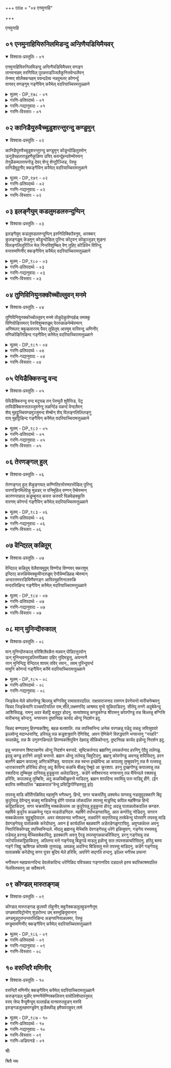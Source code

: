 +++
title = "०४ एनमुनाहि"

+++

एनमुनाहि

## ०१ एनमुनाहियिरुनिलमिडन्दु अन्ऱिणैयडियिमैयवर्

<details open><summary>विश्वास-प्रस्तुतिः - ०१</summary>

एनमुनाहियिरुनिलमिडन्दु अन्ऱिणैयडियिमैयवर् वणङ्ग  
तानवनाहम् तरणियिल् पुरळत्तडञ्जिलैकुनित्तवॆन्दलैवन्  
तेनमर् शोलैक्कऱ्पहम् पयन्ददॆय्व नन्नऱुमलर् कॊणर्न्दु  
वानवर् वणङ्गुम् गङ्गैयिन् करैमेल् वदरियाच्चिरमत्तुळ्ळाने
</details>

<details><summary>मूलम् - DP_९७८ - ०१</summary>

एनमुनाहियिरुनिलमिडन्दु अन्ऱिणैयडियिमैयवर् वणङ्ग  
तानवनाहम् तरणियिल् पुरळत्तडञ्जिलैकुनित्तवॆन्दलैवन्  
तेनमर् शोलैक्कऱ्पहम् पयन्ददॆय्व नन्नऱुमलर् कॊणर्न्दु  
वानवर् वणङ्गुम् गङ्गैयिन् करैमेल् वदरियाच्चिरमत्तुळ्ळाने
</details>

<details><summary>गरणि-प्रतिपदार्थः - ०१</summary>

मुन्=बहळ हिन्दिन कालदल्लि, इणै अडि=\(स्वामिय\)ऎरडु पादगळन्नू, इमैयवर्=देवतॆगळु, वणङ्ग=नमस्करिसलु, एनम् आहि=वराहनागि, इरु=विशालवाद, निलम् =भूमण्डलवन्नु, इडन्दु=कोरॆहल्लुगळिन्द गिडिदु ऎत्ति, अन्ऱु=इन्नॊन्दु सल, तानवन्=राक्षसन, आहम्=देहवु, दरणियिल्=भूमियल्लि, पुरळ=हॊरळाडुवन्तॆ, तड=दॊड्डदाद, शिलै=बिल्लन्नु, कुनित्त=बग्गिसिद, ऎन्=नन्न, तलैवन्=ऒडॆयनु, तेन् अमर्-जेनु तुम्बिद, शोलै=तोपुगळल्लि, कऱ्पहम्=कल्पवृक्षवु, पयन्द=फलिसिद, दॆय्व=दिव्यवाद, नल् नऱु मलर्=उत्तमवाद परिमळवन्नु बीरुव पुष्पगळन्नु,, कॊणर्न्दु=तन्दु, वानवर्=देवतॆगळु, वणङ्गुम्=नमस्करिसुव, गङ्गैयिन्=गङ्गानदिय, करैमेल्=दडद मेलॆ इरुव, वदरियाच्चिरमत्तु=वदरिकाश्रमदल्लि, उळाने=इरुव स्वामिये.
</details>

<details><summary>गरणि-गद्यानुवादः - ०१</summary>

बहळ हिन्दिन कालदल्लि \(यार\)ऎरडु पादगळन्नू देवतॆगळु नमस्करिसलु, महावराहनागि विशालवाद भूमण्डलवन्नु कोरॆहल्लुगळिन्द गिडिदु ऎत्ति, हिन्दॆ इन्नॊन्दु सल राक्षसन देहवु नॆलद मेलॆ बिद्दु हॊरळुवन्तॆ दॊड्डबिल्लन्नु बग्गिसिदनो आ नन्न ऒडॆयनु जेनुतुम्बिद तोपुगळल्लि कल्पवृक्षगळल्लि अरळिद उत्तमवाद परिमळवन्नु बीरुव हूगळन्नु तन्दु देवतॆगळु पूजिसुव गङ्गानदियदडद मेलॆ इरुव बदरिकाश्रमदल्लि इरुव स्वामिये\! \(१\)
</details>

<details><summary>गरणि-विस्तारः - ०१</summary>

बदरिकाश्रमदल्लि नॆलसिरुव स्वामि यारु? आ स्वामिय हिरिमॆयेनु? ई

विषयवन्नु आऴ्वाररु ई पाशुरदल्लि ऎरडु निदर्शनगळॊडनॆ विवरिसिद्दारॆ.

बहळ हिन्दॆ, हिरण्याक्षनॆम्ब दुष्टराक्षसनु भूदेवियन्नु कद्दु, नीरिनल्लि अडगिकॊण्डाग भूदेविय सङ्कटवन्नु नीगिसुवुदक्कागियू दुष्टराक्षसनन्नु निग्रहिसुवुदक्कागियू महावराहनागि अवतरिसि, नीरिनल्लि हॊक्कु तन्न बलवाद कोरॆहल्लुगळिन्द विशालवाद भूमण्डलवन्नु गिडिदु मेलक्कॆत्ति उद्धरिसिदनल्लवे?

अनन्तर, लोककण्टकनाद रावणन कडुकोटलॆयन्नु तप्पिसुवुदक्कागि श्रीरामनागि अवतरिसि तन्न दॊड्ड दिव्यकोदण्डदिन्द अवन तलॆगळन्नु तुण्डरिसि, अवन देह नॆलदल्लि हॊरळाडुवन्तॆ माडिदनल्लवे?

अदे स्वामिये, ईग गङ्गानदिय दडदल्लिरुव बदरिकाश्रमदल्लि भक्तरिगॆ अनुग्रहिसुवुदक्कागिये शाश्वतवागि नॆलसिद्दानॆ. देवतॆगळू सह देवलोकदल्लि जेनुतुम्बिद तोपुगळल्लि बॆळॆयुव कल्पवृक्षगळल्लि अरळिरुव दिव्यवाद, परिमळभरितवाद हूगळन्नु तन्दु, अल्लि पूजिसुवन्थ श्रीमन्नारायणने अवनु\!
</details>

## ०२ कानिडैयुरुवैच्चुडुशरन्तुरन्दु कण्डुमुन्

<details open><summary>विश्वास-प्रस्तुतिः - ०२</summary>

कानिडैयुरुवैच्चुडुशरन्तुरन्दु कण्डुमुन् कॊडुन्दॊऴिलुरमोन्  
ऊनुडैयहलत्तडुहणैकुळिप्प उयिर् कवर्न्दुहन्दवॆम्मॊरुवन्  
तेनुडैकमलत्तयनॊडु देवर् शॆन्ऱु शॆन्ऱुऱैञ्जिड, पॆरुहु  
वानिडैमुदुनीर् क्कङ्गैयिन् करैमेल् वदरियाच्चिरामत्तुळाने
</details>

<details><summary>मूलम् - DP_९७९ - ०२</summary>

कानिडैयुरुवैच्चुडुशरन्तुरन्दु कण्डुमुन् कॊडुन्दॊऴिलुरमोन्  
ऊनुडैयहलत्तडुहणैकुळिप्प उयिर् कवर्न्दुहन्दवॆम्मॊरुवन्  
तेनुडैकमलत्तयनॊडु देवर् शॆन्ऱु शॆन्ऱुऱैञ्जिड, पॆरुहु  
वानिडैमुदुनीर् क्कङ्गैयिन् करैमेल् वदरियाच्चिरामत्तुळाने
</details>

<details><summary>गरणि-प्रतिपदार्थः - ०२</summary>

कानिडै=काडिनल्लि, उरुवै=माया रूपवन्नु, मुन् कण्डु=ऎदुरल्लि कण्डु, शुडु=तीक्ष्णवाद, शरम्=बाणवन्नु, तुरन्दु=बिट्टु, कॊडुतॊऴिल्=कॆट्ट कॆलसदवनाद, उरवोन्=महापराक्रमिय, ऊन् उडै अहलत्तु=मांसदिन्द कूडिरुव ऎदॆयल्लि, अडुकणै=बहळ हरितवद बाणवन्नु, कुळिप्प=स्नान माडिसुव, उयिर्=प्राणवन्नु, कवर्न्दु=हरण माडि, उहन्द=सन्तोषिसिद हर्षगॊण्ड, ऎम् ऒरुवन्=नम्म ऒब्बने आदवनु \(भगवन्तनु\), तेन् उडै कमलत्तु=जेनु कूडिरुव कमलदल्लिरुव, अयनॊडु=चतुर्मुखनॊडनॆ, देवर्=देवतॆगळु, शॆन्ऱु शॆन्ऱु=मेलिन्द मेलॆ होगि, इऱैञ्जिड=स्तुतिसलु, पॆरुहु=हरियुव, वानिडै=आकाशदल्लि, मुदुनीर्=पुरातन तीर्थवद, गङ्गैयिन्=गङ्गॆय, करैमेल्=दडदल्लि, वदरि आच्चिरामत्तु=बदरिकाश्रमदल्लि, उळाने=इरुववने.
</details>

<details><summary>गरणि-गद्यानुवादः - ०२</summary>

काडिनल्लि मायारूपवन्नु कण्णॆदुरिगॆ कण्डु, तीक्ष्णवाद बाणवन्नु बिट्टु, कॆट्ट कॆलसदवनाद महापराक्रमिय मांसदिन्द कूडिरुव ऎदॆयल्लि बहळ हरितवाद बाणवन्नु हॊगिसि\(स्नान माडि\) अवन प्राणवन्नु हरण माडि हरण माडि हर्षगॊण्ड नम्म ऒब्बने आद भगवन्तनु जेनुकूडिरुव कमलदल्लिरुव चतुर्मुखनॊडनॆ देवतॆगळु मेलिन्दमेलॆ होगि स्तुतिसलु, हरियुव पुरातन तीर्थवाद आकाशगङ्गॆय दडदल्लि बदरिकाश्रमदल्लि इरुववने.\(२\)
</details>

<details><summary>गरणि-विस्तारः - ०२</summary>

सर्वेश्वरनाद भगवन्तनु ऒब्बने. अवनु पवित्रवाद देवगङ्गॆय दडदल्लिरुव बदरिकाश्रमदल्लि नॆलसिद्दानॆ. आ स्वामिये हिन्दॆ श्रीरामनागि अवतरिसि विशिष्टवाद कार्यगळन्नु माडिद्दु ऎम्बुदन्नु आऴ्वाररु इल्लि नॆनॆपिगॆ तरुत्तिद्दारॆ.

श्रीरामनु सीतॆ मत्तु लक्ष्मणरॊडनॆ पञ्चवटियल्लि वनवास नडसुत्तिद्दाग, मारीचनॆम्ब राक्षसनु चिन्नद जिन्तॆय रूपदल्लि अवर पर्णकुटिय मुन्दॆ सुळिदाडिदनु. मायारूपक्कॆ सीतॆ मरुळादळु. तनगॆ अदन्नु तन्दुकॊडबेकॆन्दु रामनन्नु केळिकॊण्डळु. रामनु अदन्नु हिम्बालिसिदनु. अदु रामनन्नु वञ्चिसि अवनन्नु बलुदूरक्कॆ ऎळॆदुकॊण्डु होयितु. सत्यांशवु स्पष्टवादाग रामनु तन्न तीक्ष्णवाद बाणवन्नु बिट्टु आ माया मृगवन्नु कॊन्दनु.

श्रीरामनु सीतॆयन्नु कळॆदुकॊण्डु, अवळन्नु हुडुकुत्ता किष्किन्धॆगॆ होगि अल्लि सुग्रीवन सख्यवन्नु माडिकॊण्डनु. अवन अण्णने आद वालियु अवनिगॆ माडिद द्रोहद अरिवायितु. वालि अमित पराक्रमि. अन्थवन्नु रामनु तन्न ऒन्दु बाणदिन्दले कॊन्दनु.

सर्वेश्वरनाद आ स्वामियन्नु चतुर्मुख ब्रह्मनू, इन्द्रादिदेवतॆगळू बदरियल्लि सन्दर्शिसि, अवन पादगळिगॆ ऎरगि पूजिसुत्तारॆ.
</details>

## ०३ इलङ्गैयुम् कडलुमडलरुन्दुप्पिन्

<details open><summary>विश्वास-प्रस्तुतिः - ०३</summary>

इलङ्गैयुम् कडलुमडलरुन्दुप्पिन् इरुनिदिक्किऱैवनुम्, अरक्कर्  
कुलङ्गळुम् कॆडमुन् कॊडुन्दॊऴिल् पुरिन्द कॊट्रवन् कॊऴुञ्जुडर् शुऴन्ऱ  
विलङ्गलिलुरिञ्जि मेल् निन्ऱविशुम्बिल् वॆण् तुहिऱ् कॊडियॆन विरिन्दु  
वन्तरुमणिनीर् क्कङ्गैयिन् करैमेल् वदरियाच्चिरामत्तुळ्ळाने
</details>

<details><summary>मूलम् - DP_९८० - ०३</summary>

इलङ्गैयुम् कडलुमडलरुन्दुप्पिन् इरुनिदिक्किऱैवनुम्, अरक्कर्  
कुलङ्गळुम् कॆडमुन् कॊडुन्दॊऴिल् पुरिन्द कॊट्रवन् कॊऴुञ्जुडर् शुऴन्ऱ  
विलङ्गलिलुरिञ्जि मेल् निन्ऱविशुम्बिल् वॆण् तुहिऱ् कॊडियॆन विरिन्दु  
वन्तरुमणिनीर् क्कङ्गैयिन् करैमेल् वदरियाच्चिरामत्तुळ्ळाने
</details>

<details><summary>गरणि-प्रतिपदार्थः - ०३</summary>

मुन्=हिन्दॆ, इलङ्गैयुम्=लङ्कापुरिय न्नू, कडलुम्=दक्षिणसमुद्रवन्नू, अडल् अरु=अडगिसलु असाध्यवाद, गॆल्ललारद, तुप्पिन्=पराक्रमदिन्द, इरु निदिक्कू=अपारवाद निधिगळिगॆ, इऱैवनुम्=ऒडॆयनन्नू, अरक्कर् कुलङ्गळुम्=राक्षसर कुलगळू, कॆड=नाशवागुवन्तॆ, कॊडु=कठिणवाद, तॊऴिल्=कार्यगळन्नु, पुरिन्द=माडिद, कॊट्रवन्=महाप्रभुवु

कॊऴु शुडर्=सूर्यनु, शुऴन्ऱ-सुत्तुव, विलङ्गलिल्=मेरु पर्वतदल्लि, उरिञ्जि=सवरुत्ता, मेल् निन्ऱु=अदर मेलिरुव, विशुम्बिल्=आकाशदल्लि, वॆण् कॊडि=बिळिय बावुटद, तुहिल् ऎन=बट्टॆ\(पट\)ऎम्बन्तॆ, विरिन्दु=हरडि, वलन्तरुम्=सुत्तुवरिदु हरियुव, मणिनीर्=श्रेष्ठवाद तीर्थवुळ्ळ, गङ्गैयिन्=गङ्गॆय, करैमेल्=दडदल्लि, वदरि आच्चिरामत्तु=बदरिकाश्रमदल्लि, उळाने=इरुववने.
</details>

<details><summary>गरणि-गद्यानुवादः - ०३</summary>

हिन्दॆ, लङ्कापुरियन्नू, दक्षिण समुद्रवन्नू, अडगिसलु असाध्यवाद \(यारू गॆल्ललारद\) पराक्रमदिन्द, अपारवाद निधिगळीगॆ ऒडॆयनादवनन्नू, राक्षसरुगळ कुलगळन्नू नाशवागुवन्तॆ कठिणवाद\(अति क्रूरवाद\) कार्यगळन्नु माडिद महाप्रभुवु सूर्यनु प्रदक्षिणॆ माडुव मेरुपर्वतदल्लि सवरुत्ता अदर मेलिरुव आकाशदल्लि बिळिय बावुटद पटवो ऎम्बन्तॆ प्रदक्षिनॆ माडुत्ता हरियुव श्रेष्ठवाद तीर्थवुळ्ळ गङ्गानदिय दडद मेलिरुव बदरिकाश्रमदल्लि नॆलसिरुववने. \(३\)
</details>

<details><summary>गरणि-विस्तारः - ०३</summary>

ई पाशुरदल्लू आऴ्वाररु रामावतारद हिरिमॆयन्नू गङ्गानदियु हरिदु बरुव सॊबगन्नू हेळुत्तिद्दारॆ.

सूर्यनु मेरुपर्वतवन्नु प्रदक्षिणॆ माडुत्तानॆ. आ मेरुपर्वतद तप्पलिनल्लि अदन्नु प्रदक्षिणॆ माडिकॊण्डु आकाशदल्लि हाराडुत्तिरुव शुद्धबिळिय बावुटदन्तॆ, इळिदुबरुव श्रेष्ठ तीर्थवुळ्ळद्दु गङ्गानदि.

अडगिसलारद दक्षिणसमुद्रवन्नु अडगिसिद्दु, अदक्कॆ अड्डलागि सेतुवॆ कट्टिद्दु, दुर्जयवाद कोटॆगळन्नुळ्ळ लङ्कापुरियन्नू, अदर ऒडॆयनाद अतुळ पराक्रमि ऎनिसिद महदैश्वर्यवन्तनाद रावणासुरनन्नू अवनिगॆ सम्बन्धिसिद राक्षसर कुलगळन्नू निर्नामगॊळिसिद्दु नररूपियाद श्रीरामन अद्भुतसाहसवे\!

आ महाप्रभुवे गङ्गानदिय दडदल्लिरुव बदरिकाश्रमदल्लि नॆलसिरुवुदु.
</details>

## ०४ तुणिविनियुनक्कॊच्चॊल्लुवन् मनमे

<details open><summary>विश्वास-प्रस्तुतिः - ०४</summary>

तुणिविनियुनक्कॊच्चॊल्लुवन् मनमे तॊऴुदॆऴुतॊण्दर्हळ् तमक्कू  
पिणियॊऴित्तमरर् पॆरुविशुम्बरुळुम् पेररुळाळनॆम्बॆरुमान्  
अणिमलर् क्कुऴलाररम् पैयर् तुहिलुम् आरमुम् वारिवन्दु अणिनीर्  
मणिकॊऴित्तिऴिन्द गङ्गैयिन् करैमेल् वदरियाच्चिरामत्तुळ्ळाने
</details>

<details><summary>मूलम् - DP_९८१ - ०४</summary>

तुणिविनियुनक्कॊच्चॊल्लुवन् मनमे तॊऴुदॆऴुतॊण्दर्हळ् तमक्कू  
पिणियॊऴित्तमरर् पॆरुविशुम्बरुळुम् पेररुळाळनॆम्बॆरुमान्  
अणिमलर् क्कुऴलाररम् पैयर् तुहिलुम् आरमुम् वारिवन्दु अणिनीर्  
मणिकॊऴित्तिऴिन्द गङ्गैयिन् करैमेल् वदरियाच्चिरामत्तुळ्ळाने
</details>

<details><summary>गरणि-प्रतिपदार्थः - ०४</summary>

मनमे=मनस्से, इनि=इन्नु, उनक्कु=निनगॆ, तुणिवु=दृढनिश्चयवन्नु, शॊल्लुवन्=हेळुत्तेनॆ, तॊण्डर्हळ् तमक्कू=भक्तरिगॆ, पिणि ऒऴित्तु=रोगादिगळन्नु नाशपडिसि\(होगलाडिसि\)

अमरर्=अमरर\(नित्यसूरिगळ\), पॆरु=पडॆयुव, विशुम्बु=परमपदवन्नु, अरुळुम्=कृपॆमाडुव, पेर् अरुळ् आळन्=परम कृपाळुवाद, ऎम् पॆरुमान्=सर्वेश्वरनन्नु, तॊऴुदु=पूजिसि, ऎऴु=अभ्युदयगॊळ्ळलु, अणिनीर्=पवित्र तीर्थवाद, मलर्=हूगळन्नु, अणि=धरिसिरुव, मुडिदिरुव, कुऴलार्=तलॆगूदलिनवराद, अरम्बैयर्=रम्भॆयर, तुहिलुम्=सीरॆगळन्नू, आरमुम्=हारगळन्नू, वारि=सॆळॆदुकॊण्डु, वन्दु=बन्दु, मणि=रत्नगळन्नु, कॊऴत्तु=तळ्ळिकॊण्डु, इऴन्दु=हरिदुबरुव,गङ्गैयिन्=गङ्गॆय, करैमेल्=दडदल्लि, वदरि आच्चिरामत्तु=बदरिकाश्रमदल्लि, उळाने=इरुववने.
</details>

<details><summary>गरणि-गद्यानुवादः - ०४</summary>

मनस्से, इन्नु निनगॆ दृढनिश्चयवन्नु हेळुत्तेनॆ केळु. भक्तर रोगादिगळन्नु होगलाडिसि, अमररु \(नित्यसूरिगळु\) पडॆयुव परमपदवन्नु अनुग्रहिसुव परमकृपाळुवाद सर्वेश्वरनन्नु पूजिसि अभ्युदयगॊळ्ळलु पवित्रतीर्थवागि हूगळन्नु मुडिदिरुव तलॆगूदलिनवराद रम्भॆयर सीरॆगळन्नू हारगळन्नू सॆळॆदुकॊण्डु बन्दु रत्नगळन्नु तळ्ळिकॊण्डु हरिदुवरुव गङ्गानदिय दडदल्लिरुव बदरिकाश्रमदल्लिरुववने.\(बदरिकाश्रमदल्लिरुववनन्ने पूजिसबेकु. \(४\)
</details>

<details><summary>गरणि-विस्तारः - ०४</summary>

बदरिकाश्रमदल्लि नॆलसिरुववनु सर्वेश्वरनु. अवनु परमकृपाळु. भक्तरन्नु अनुग्रहिसि अवरिगॆ शाश्वतवाद अमरत्ववन्नु दयॆनीडुवनु. अल्लि हरियुव गङ्गानदियू पवित्रतीर्थ. अदरल्लि रम्भॆ मॊदलाद अप्सरॆयरु मीयुवरु. अदु जनर पापगळन्नु रोगगळन्नू तॊळॆदु निवारिसुवुदु. गङ्गानदियल्लि मिन्दु स्वामियन्नु पूजिसि आत्मोद्धार माडिकॊळ्ळबेकु.
</details>

## ०५ पेयिडैक्किरुन्दु वन्द

<details open><summary>विश्वास-प्रस्तुतिः - ०५</summary>

पेयिडैक्किरुन्दु वन्द मट्रवळ् तन् पॆरुमुलै शुवैत्तिड, पॆट्र  
तायिडैक्किरुत्तलञ्जुवनॆन्ऱु तळर्न्दिड वळर्न्द वॆन्दलैवन्  
शेय् मुहट्टुच्चियण्डमुञ्जुमन्द शॆम्बॊन् शॆय् विलङ्गलिलिलङ्गु  
वाय् मुहट्टिऴिन्द गङ्गैयिन् करैमेल् वदरियाच्चिरामत्तुळ्ळाने
</details>

<details><summary>मूलम् - DP_९८२ - ०५</summary>

पेयिडैक्किरुन्दु वन्द मट्रवळ् तन् पॆरुमुलै शुवैत्तिड, पॆट्र  
तायिडैक्किरुत्तलञ्जुवनॆन्ऱु तळर्न्दिड वळर्न्द वॆन्दलैवन्  
शेय् मुहट्टुच्चियण्डमुञ्जुमन्द शॆम्बॊन् शॆय् विलङ्गलिलिलङ्गु  
वाय् मुहट्टिऴिन्द गङ्गैयिन् करैमेल् वदरियाच्चिरामत्तुळ्ळाने
</details>

<details><summary>गरणि-प्रतिपदार्थः - ०५</summary>

वन्द=बन्द, पेय्=राक्षसिय, इडैक्कू=सॊण्टदल्लि, इरुन्दु=इद्दुकॊण्डु, मट्रु=मत्तॆ, अवळ् तन्=अवळ, पॆरुमुलै=दॊड्ड मॊलॆयन्नु, शुवैत्तिड=रुचियन्नु नोडुत्ता उन्दाग, पॆट्रताय्=हॆत्त तायियु

इडैक्कू=सॊण्टदल्लि, इरुत्तल्=ऎत्तिकॊळ्ळुवुदक्कॆ, अञ्जुवन्=अञ्जुवॆनु, ऎन्ऱु=ऎन्दु, तळर्न्दिड=हेळि नडुगुव हागॆ, वळर्न्द=बॆळॆद, ऎन् तलैवन्=नम्म स्वामियु, शेय्=उन्नतवाद, मुहडु=शिखरद, उच्चि=नॆत्तियल्लि, अण्डम्=ब्रह्माण्डवन्नु, शुमन्द=हॊत्तिरुव, शॆम् पॊन्=कॆम्पु \(सॊगसाद\) चिन्नद, शॆय्=हागिरुव, विलङ्गलिल्=पर्वतदल्लि, इलङ्गु=बॆळगुव, वाय्=विशालवाद, मुहडु=शिखरदिन्द, मुन् इऴुन्दु=प्रवहिसि बरुव, गङ्गैयिन्=गङ्गॆय, करैमेल्=दडदल्लि, वदरि आच्चिरामत्तु=बदरिकाश्रमदल्लि, उळाने=इरुववने.
</details>

<details><summary>गरणि-गद्यानुवादः - ०५</summary>

बन्द राक्षसिय सॊण्टदल्लिद्दुकॊण्डु अवळ दॊड्ड\(दप्प\)मॊलॆगळन्नु रुचिनोडुत्ता उण्डद्दन्नु कण्डु हॆत्ततायि अवनन्नु तन्न सॊण्टदल्लि ऎत्तिकॊळ्ळलु अञ्जुवॆनु ऎन्दु हेळि नडुगुव हागॆ बॆळॆद नम्म स्वामियु उन्नतवाद शिखरद नॆत्तियल्लि ब्रह्माण्डवन्नु हॊत्तिरुव सॊगसाद चिन्नद बॆट्टदल्लि बॆळगुव विशालवाद शिखरदिन्द इळिदु प्रवहिसि बरुव गङ्गानदिय दडद मेलॆ बदरिकाश्रमदल्लिरुववने.\(५\)
</details>

<details><summary>गरणि-विस्तारः - ०५</summary>

रामावतारद हिरिमॆयन्नु हॊगळिद आऴ्वाररु ईग कृष्णावतारद वैशिष्ट्यवन्नु हेळुत्तिद्दारॆ. कंसनिन्द प्रेरितळाद राक्षसियाद पूतनियु सुन्दर युवतिय रूपदल्लि बन्दु शिशुवाद कृष्णनन्नु ऎत्तिकॊण्डु तन्न दप्पनाद मॊलॆगळल्लि तुम्बिकॊण्डिद्द विषद हालन्नूडिसिदळु. कृष्णनन्नु कॊल्लबेकॆन्दु अवळु अल्लिगॆ बन्दद्दु. कृष्णनादरो आ हालन्नु रुचिनोडुत्ता कुडिदुबिट्टनु. अवनिगॆ याव अपायवू आगलिल्ल. अदक्कॆ बदलागि अवळे सत्तुहोदळु. ई विद्यमानवन्नु हॆत्ततायियाद यशोदॆ कण्णार कण्डळु. तानू हागॆये अवनिगॆ मॊलॆयूडिसिदरॆ हेगो ऎन्दु अवळु अञ्जि नडुगिदळु. सर्वज्ञमूर्तियाद परमात्मन दुष्टशिक्षणद शिष्टपरिपालनद अरिवु अवळिगॆ हेगॆ बन्दीतु? आ स्वामिये ईग चिन्नद बॆट्टवाद मेरुपर्वतद उन्नतवाद विशालवाद शिखरदिन्द चिन्नद हॊळपिनॊन्दिगॆ हरिदुबरुव गङ्गानदिय दडदल्लिरुव बदरिकाश्रमदल्लि भक्तजनोद्धारक्कागिये नॆलसिद्दानॆ.
</details>

## ०६ तेरणङ्गल् हुल्

<details open><summary>विश्वास-प्रस्तुतिः - ०६</summary>

तेरणङ्गल् हुल् शॆऴुङ्गयल् कण्णितिऱत्तॊरुमऱत्तॊऴिल् पुरिन्दु  
पारणङ्गिमिलेऱेऴु मुन्नडर् त्त पनिमुहिल् वण्णन् ऎम्बॆरुमान्  
कारणन्तन्नाल् कडुम्बुनल् कयत्त करुवरै पिळवॆऴक्कूत्ति  
वारणम् कॊणर्न्द गङ्गैयिन् करैमेल् वदरियाच्चिरमत्तुळ्ळाने
</details>

<details><summary>मूलम् - DP_९८३ - ०६</summary>

तेरणङ्गल् हुल् शॆऴुङ्गयल् कण्णितिऱत्तॊरुमऱत्तॊऴिल् पुरिन्दु  
पारणङ्गिमिलेऱेऴु मुन्नडर् त्त पनिमुहिल् वण्णन् ऎम्बॆरुमान्  
कारणन्तन्नाल् कडुम्बुनल् कयत्त करुवरै पिळवॆऴक्कूत्ति  
वारणम् कॊणर्न्द गङ्गैयिन् करैमेल् वदरियाच्चिरमत्तुळ्ळाने
</details>

<details><summary>गरणि-प्रतिपदार्थः - ०६</summary>

तेर्-तेरिनन्तॆ, अणङ्गु=सुन्दरवाद, अल् हुल्=पिर्रॆगळन्नुळ्ळ, शॆऴु=सॊबगिन, कयल् कण्णि=मीनिनन्तॆ कण्णुगळुळ्ळवळ, तिऱत्तु=विषयवागि, ऒरु=असदळवाद

मऱत्तॊऴिल्=पराक्रमद कार्यवन्नु, पुरिन्दु=नडसि, पार्=भूमण्डलदल्लि, अणङ्गु=अतिसुन्दरवाद, इमिल्=डुब्बु\(बॆन्निन मेलॆ इरुव हिणलु\) उळ्ळ, अडर् त्त=अडगिसिद, पनि मुहिल्=मळॆमोडद, वण्णन्=बण्णदवनाद, ऎम्बॆरुमान्=सर्वेश्वरनु, कारणम् तन्नाल्=कारणदिन्द ,कडु=रभसद, पुनल्=प्रवाहवुळ्ळ, कयत्त=नीरन्नुळ्ळद्दू ,करु=दॊड्ड, वरै=बॆट्टवन्नु, पिळवु=पळगिसि, ऎऴ=एळुवन्तॆ, कुत्ति=तळ्ळिकॊण्डु, वारणम्=आनॆगळन्नू, कॊणर्न्द=ऎळॆदुकॊण्डु बन्द, गङ्गैयिन्=गङ्गॆय, करैमेल्=दडदल्लि, वदरि आच्चिरामत्तु=बदरिकाश्रमदल्लि, उळाने=इरुववने.
</details>

<details><summary>गरणि-गद्यानुवादः - ०६</summary>

रथदन्तॆ सुन्दरवाद पिर्रॆगळन्नुळ्ळ मीनिनन्थ सॊबगिन कण्णुगळुळ्ळवळ विषयवागि असदळवाद पराक्रमद कार्यवन्नु नडसि भूमण्डलदल्लि अतिसुन्दरवाद डुब्बुगळुळ्ळ एळु वृषभगळन्नु हिन्दॆ ऒम्दु कालदल्लि अडगिसिद कार्मुगिलिन बण्णदवनाद सर्वेश्वरनु, कारणदिन्द रभसद प्रवाहवुळ्ळ नीरन्नुळ्ळद्दू दॊड्ड बॆट्टवन्नु पळगिसि ऎब्बिसि तळ्ळिकॊण्डु अल्लिय आनॆगळन्नू ऎळॆदुकॊण्डु बन्द गङ्गानदिय दडदल्लिरुव बदरिकाश्रमदल्लिरुववने.\(६\)
</details>

<details><summary>गरणि-विस्तारः - ०६</summary>

हिन्दिन पाशुरदल्लि आऴ्वाररु श्रीकृष्णन शैशवद साहसवॊन्न्नु विवरिसिदरु. ई पाशुरदल्लि स्वामियु यौवनदल्लि नडसिद ऒन्दु साहसवन्नु विवरिसुत्तारॆ.

कडुसुन्दरियाद सत्यॆ \(नीळादेवि\) ऎम्बवळ्गागि आ कार्मुगिल बण्णदवनाद सर्वेश्वरनु ऒन्दु असदळवाद साहसवन्नु नडसिदनु. ऎत्तरवाद हिणलुगळुळ्ळ एळुवृषभगळन्नु अवनॊब्बने अडगिसि कट्टिहाकिदनु. आ पराक्रमद फणवाद अवळन्नु \(सत्यॆयन्नु\) कैहिडिदनु.

भगीरथन प्रयत्नदिन्द देवलोकदिन्द बहळ रभसदिन्द धरॆगिळिदु बन्द गङ्गानदियु तन्न प्रवाहदॊन्दिगॆ बॆट्टगळन्ने पळगिसि अवुगळन्नु तळ्ळिकॊण्डु बरुवुदु. अवुगळल्लिरुव आनॆगळन्नू सह अदु ऎळॆदुकॊण्डु बरुवुदु. आ गङ्गानदिय दडदल्लिरुव बदरिकाश्रमदल्लि नॆलसिरुववनु आ सर्वेश्वरने.
</details>

## ०७ वॆन्दिऱल् कळिऱुम्

<details open><summary>विश्वास-प्रस्तुतिः - ०७</summary>

वॆन्दिऱल् कळिऱुम् वेलैवायमुदुम् विण्णॊड विण्णवर् क्करशुम्  
इन्दिरऱ् करुळियॆमक्कूमीन्दरुळुम् ऎन्दैयॆम्मडिहळ् म्बॆरुमान्  
अन्दरत्तमररडियिणैवणङ्ग आयिरमुहत्तिनालरुळि  
मन्दरत्तिऴिन्द गङ्गैयिन् करैमेल् मदरियाच्चिरामत्तुळ्ळाने
</details>

<details><summary>मूलम् - DP_९८४ - ०७</summary>

वॆन्दिऱल् कळिऱुम् वेलैवायमुदुम् विण्णॊड विण्णवर् क्करशुम्  
इन्दिरऱ् करुळियॆमक्कूमीन्दरुळुम् ऎन्दैयॆम्मडिहळ् म्बॆरुमान्  
अन्दरत्तमररडियिणैवणङ्ग आयिरमुहत्तिनालरुळि  
मन्दरत्तिऴिन्द गङ्गैयिन् करैमेल् मदरियाच्चिरामत्तुळ्ळाने
</details>

<details><summary>गरणि-प्रतिपदार्थः - ०७</summary>

वॆम्=बहळ हॆच्चाद, तिऱल्=पराक्रमद, कळिऱुम्=आनॆयन्नू, वेलैवाय्=समुद्रदल्लिन, अमुदुम्=अमृतवन्नू, विण्णॊडु=स्वर्गलोकवन्नू, विण्णवर् क्कू अरशुम्=स्वर्गवासिगळ राजत्ववन्नू\(देवलोकद आळ्विकॆयन्नू\) इन्दिरऱ् कु=देवेन्द्रनिगॆ अरुळि=अनुग्रहिसि, ऎमक्कूम्=नमगू सह, ईन्दरुळुम्=यथेष्टवागि कृपानुग्रह माडिद, ऎन्दै=सर्वेश्वरनाद, ऎम् अडिहळ्=नम्म उपकारियू आद, ऎम्बॆरुमान्=नम्म स्वामियु, अन्दरत्तु अमरर्=स्वर्गलोकवासिगळॆल्लरू \(देवतॆगळु\), अडि इणै वणङ्ग=सर्वेश्वरनाद ऎरडु पादगळिगॆ ऎरगलु, आयिरम् मुहत्तिनाल्=हलवारु मार्गगळल्लि, अरुळि= कृपॆदोरि, प्रवहिसि, मन्दरत्तु=मन्दरपर्वतदिन्द, इऴिन्द=इळिदु बन्द, गङ्गैयिन्=गङ्गॆय, करैमेल्=दडदल्लि, वदरि आच्चिरामत्तु=बदरिकाश्रमदल्लि, उळाने=इरुववने.
</details>

<details><summary>गरणि-गद्यानुवादः - ०७</summary>

बलुहॆच्चिन पराक्रमद आनॆयन्नू, समुद्रदल्लिन अमृतवन्नू, स्वर्गलोकवन्नू, स्वर्गद आधिपत्यवन्नू, देवेन्द्रनिगॆ अनुग्रहिसि, नमगू सह यथेष्टवागि कृपानुग्रह माडिद सर्वेश्वरनू, उपकारियू आद नम्म स्वामियु , स्वर्गवासिगळॆल्लरू अवन ऎरडु पादगळिगॆ ऎरगलु, हलवारु मुख\(मार्ग\)गळल्लि कृपॆदोरि प्रवहिसि मन्दर पर्वतदिन्द इळिदुबन्द गङ्गॆय दडदल्लिरुव बदरिकाश्रमदल्लिरुववने.\(७\)
</details>

<details><summary>गरणि-विस्तारः - ०७</summary>

सर्वेश्वरनाद भगवन्तनु परमकृपाळु. देवतॆगळॆल्लरू अवन पादगळिगॆरगि बेडिकॊण्डद्दरिन्द, अवरिगॆ ऒदगिद कष्तवन्नु निवारिसुवुदरल्लि ताने ऒत्तासॆकॊट्टनु. समुद्रमथनक्कॆ बेकाद सहायवन्नॆल्ल ऒदगिसिदनु. अल्लदॆ, समुद्रमथनदिन्द अदरल्लि \(कडलल्लि\) हुट्टिद ऐरावतवन्नू, अमृतवन्नू, स्वर्गलोकवन्नू, अदर आधिपत्यवन्नू, इन्नू कॆलवु अनर्घवस्तुगळन्नू अवनु देवेन्द्रनिगॆ कृपॆमाडिकॊट्टनु. देवतॆगळ बेडिकॆयन्तॆ, मन्दरपर्वतदिन्द नाना मुखवागि देवगङ्गॆ हरियुवन्तॆ माडिदनु. आ गङ्गानदिय दडदल्ले इरुव बदरिकाश्रमदल्लि ईग भक्तजनक्कॆ कृपॆमाडुवुदक्कागि नॆलसिरुववनू आ महदुपकारियाद स्वामिये.
</details>

## ०८ मान् मुनिन्दॊरुकाल्

<details open><summary>विश्वास-प्रस्तुतिः - ०८</summary>

मान् मुनिन्दॊरुकाल् वरिशिलैवळैत्त मन्नवन् पॊन्निऱत्तुरवोन्  
ऊन् मुनिन्दवनदुडलिरुपिळवा उहिर् नुदिमडुत्तु, अयनरनै  
त्तान् मुनिन्दिट्ट वॆन्दिऱल् शापम् तविर् त्तवन्., तवम् पुरिन्दुयर्न्द  
मामुनि कॊणर्न्द गङ्गैयिन् करैमे वदरियाच्चिरामत्तुळ्ळाने
</details>

<details><summary>मूलम् - DP_९८५ - ०८</summary>

मान् मुनिन्दॊरुकाल् वरिशिलैवळैत्त मन्नवन् पॊन्निऱत्तुरवोन्  
ऊन् मुनिन्दवनदुडलिरुपिळवा उहिर् नुदिमडुत्तु, अयनरनै  
त्तान् मुनिन्दिट्ट वॆन्दिऱल् शापम् तविर् त्तवन्., तवम् पुरिन्दुयर्न्द  
मामुनि कॊणर्न्द गङ्गैयिन् करैमे वदरियाच्चिरामत्तुळ्ळाने
</details>

<details><summary>गरणि-प्रतिपदार्थः - ०८</summary>

मान्=जिङ्कॆय मेलॆ, मुनिन्दु=कोपगॊण्डु, ऒरुकल्= ऒन्दु सल, वरि=सुन्दरवाद, शिलै=बिल्लन्नु, वळैत्त=बग्गिसिद, मन्नवन्=अरसनागि, पॊन्=चिन्नद, निऱत्तु=बण्णद, उरवोन्=बलशालिय,ऊन्=देहद मेलॆ, मुनिन्दु=कोपगॊण्डु, अवनदु=अवन, उडल्=ऒडलु, इरु पिळवु आ=ऎरडु भागवागुवन्तॆ, उहिर्=उगुरिन, नुदि=कॊनॆयन्नु, मडुत्तु=देहदल्लि इळिदि, अयन् तान्=चतुर्मुख ब्रह्मनु, अरनै=हरन मेलॆ, मुनिन्दु=कोपगॊण्डु, इट्ट=इट्ट\(कॊट्ट\), वॆम्=बहळ, तिऱल् =क्रूरवाद, शपम्=शापवन्नु, तविर् त्तवन्=तप्पिसिदवनु, तवम् पुरिन्दु=तपस्सु माडि, उअयर्न्द= हिरिमॆगळिसिद, मा मुनि=महामुनियु, कॊणर्न्द=करॆतन्द, गङ्गैयिन्=गङ्गॆय, करैमेल्=दडदल्लि, वदरि आच्चिरामत्तु=बदरिकाश्रमदल्लि, उळाने=इरुववने.
</details>

<details><summary>गरणि-गद्यानुवादः - ०८</summary>

ऒन्दु सल जिङ्कॆय मेलॆ कोपगॊण्डु सुन्दरवाद बिल्लन्नु बग्गिसिद अरसनू, चिन्नद बण्णद देहवुळ्ळ बलशालिय मेलॆ कोपगॊण्डु अवन ऒडलन्नु ऎरडु भागगळागुवन्तॆ तन्न उगुरिन कॊनॆगळन्नु अदरल्लिळिसि सीळिदवनू, चतुर्मुख ब्रह्मनु हरन मेलॆ कोपिसिकॊण्डु इट्ट बहळ क्रूरवाद शापवन्नु तप्पिसिदवनू, तपस्सु माडि हिरिमॆगळिसिद महामुनियु करॆतन्द गङ्गानदिय दडद मेलॆ इरुव बदरिकाश्रमदल्लिरुववने.\(८\)
</details>

जिङ्कॆय मेलॆ कोपगॊण्डु बिल्लन्नु बग्गिसिद्दु रामावतारदल्लि. राक्षसराजनाद रावणन प्रेरणॆयन्तॆ मारीचनॆम्बवनु चिन्नद जिङ्कॆयागि पञ्चवटियल्लि राम,सीतॆ,लक्ष्मणरिद्द आश्रमद मुन्दॆ सुळिदाडिदनु. सीतॆयु तनगॆ अदुबेकॆन्दु आशिसिदळु. रामनु अदर बॆन्नट्टि बलुदूर होदनु. सत्यांशवन्नु कण्डुकॊण्ड श्रीरामनु कोपगॊण्डु तन्न बिल्लन्नु बग्गिसि मारीचनन्नु कॊन्दनु. भगवन्तन दुष्तनिग्रह कार्यद ऒन्दु निदर्शन इदु.

चिन्नद बण्णदवनु हिरण्यकशिपु. बहळ बलशालि. तन्न तपस्सिनिन्द अनेक वरगळन्नु पडॆदु तन्नन्नु जयिसुववरे इल्लवॆन्दु मदान्धनागिद्द. हरियन्नु तन्न कडुशत्रुवागि ऎणिसिद्द. अवन ऎणिकॆगॆ विरुद्धवागि भगवन्तनु "नरहरि" रूपतळॆदु, तन्न कै उगुरुगळिन्दले हिरण्यकशिपुविन देहवन्नु सीळिकॊन्दनु. दुष्टनिग्रह कार्यद इन्नॊन्दु निदर्शन इदु.

इन्नु भगवन्तन शिष्टरक्षणॆय ऒन्दु निदर्शन बरुत्तदॆ. सृष्टिकर्तनाद ब्रह्मनिगू लयकर्तनाद हरनिगू ऐदैदु तलॆगळु. इदन्नु कण्डु हरनिगॆ असूयॆ बन्तन्तॆ. ब्रह्मन ऒन्दु तलॆयन्नु चिवुटिदनु. ब्रह्मनु कोपगॊण्डु अवनन्नु शपिसिदनु. हरन बलगैगॆ ब्रह्मन कपालवु अण्टिकॊण्डितु. यारादरू तन्न स्वन्त इच्छॆयिन्द आ कपालवु तुम्बुववरॆगू तन्न मै रल्तवन्नु धाराकारवागि हरिसिद हॊरतु अदु कैयिन्द कळचि बीळदु ऎम्बुदे आ क्रूरशाप. हरनु दुख्हगॊण्डु कपालवन्नु तन्न रक्तदिन्द तुम्बिसुव दानियन्नु हुडुकुत्ता अलॆदाडिदनु.. कडॆगॆ सर्वेश्वरनाद भगवन्तनु तन्न मैयिन्दले रक्तवन्नु हरिसि, कपालवन्नु तुम्बिसि, अदु कळचिबीळुवन्तॆ माडिदनु. ब्रह्मन शापदिन्द स्वामियु पारु माडिद्दु हीगॆ. \(ईग बदरिय समीपदल्लि "ब्रह्मकपाल"वॆन्दु प्रसिद्धिगॊण्डिरुवुदु इदे\)

तपस्सु माडि कीर्तिगळिसिद महामुनि भगैरथनु. हिन्दॆ, सगर चक्रवर्तियु अश्वमेध यागवन्नु नडसुवुदक्कागि बिट्ट कुदुरॆयन्नु देवेन्द्रनु कळवु माडिकॊण्डु होगि पाताळ लोकदल्लि तपस्सु माडुत्तिद्द कपिल महर्षिगळ हिन्दॆ कट्टिहाकिदनु. सगर चक्रवर्तियु मक्कळॆल्लरू आ कुदुरॆयन्नु हुडुकुत्ता हॊरटु अदन्नु पाताळलोकदल्लि कण्डरु. महर्षिये कुदुरॆय कळ्ळनॆन्दु गद्दल माडतॊडगिदरु. महर्षिगॆ तपोभङ्गवायितु. आत कण्तॆरॆदु नोडिदनु. सगरन मक्कळॆल्लरू सुट्टुबूदियादरु. अवर वंशदवनाद भगीरथनु, तन्नवरिगॆ सद्गतियन्नु तरबेकॆन्दु घोरवागि तपस्सु माडि देवगङ्गॆयन्नु पाताळक्कॆ करॆदॊय्दनु. अवन ई कार्यदल्लि बहळवागि अडॆतडॆगळुण्टायितु. अवुगळन्नॆल्ल अवनु निवारिसिकॊण्डद्दू तपस्सिनिन्दले. मॊदलु ब्रह्मनन्नु मॆच्चिसि देवगङ्गॆयन्नु धरॆगॆ इळिसुवाग, गङ्गॆय रभसवन्नु तडॆयलु हरनन्नु मॆच्चिसबेकायितु. इदक्कागि अवनु ऎरडु तपस्सुगळन्नाचरिसिदनु. हरनु गङ्गॆयन्नु तन्न जटॆयल्लिकट्टिहाकिदनु. अल्लिन्द मत्तॆ गङ्गॆयन्नु बिडुगडॆ माडलु इन्नॊन्दु सल तपस्सन्नाचरिसिदनु. हरिदु बरुव गङ्गॆ जिह्नु ऋषिगळ कोपक्कॆ तुत्तादळु. अवळन्नु अदरिन्द बिडिसलु मत्तॆ तपस्सु माडिदनु. कडॆगॆ गङ्गॆयन्नु पाताळक्कॆ करॆदॊय्दु सगर पुत्रर बूदिय मेलॆ हरिसि, अवरिगॆ सद्गति तन्दनु. इदॆल्ल भगीरथ प्रयत्न\!

भगीरथन महाप्रयत्नदिन्द देवलोकदिन्द धरॆगिळिद पवित्रळाद गङ्गानदिय दडदल्ले इरुव बदरिकाश्रमदल्लि नॆलसिरुववनु आ सर्वेश्वरने.

## ०९ कॊण्डल् मारुतङ्गळ्

<details open><summary>विश्वास-प्रस्तुतिः - ०९</summary>

कॊण्डल् मारुतङ्गळ् कुलवरै तॊहुनीर् क्कूरैक्कडलुलहुडननैत्तुम्  
उण्डमावयिट्रोनॊण् शुडरोय्न्द उम् बरुमूऴियुमानान्  
अण्डमूडऱुत्तन्ऱन्तरत्तिऴिन्द अङ्गवनियाळलमर, पॆरुहु  
मण्डुमामणिनीर् क्कङ्गैयिन् करैमेल् वदरियाच्चिरामत्तुळ्ळाने
</details>

<details><summary>मूलम् - DP_९८६ - ०९</summary>

कॊण्डल् मारुतङ्गळ् कुलवरै तॊहुनीर् क्कूरैक्कडलुलहुडननैत्तुम्  
उण्डमावयिट्रोनॊण् शुडरोय्न्द उम् बरुमूऴियुमानान्  
अण्डमूडऱुत्तन्ऱन्तरत्तिऴिन्द अङ्गवनियाळलमर, पॆरुहु  
मण्डुमामणिनीर् क्कङ्गैयिन् करैमेल् वदरियाच्चिरामत्तुळ्ळाने
</details>

<details><summary>गरणि-प्रतिपदार्थः - ०९</summary>

कॊण्डल्=मोडगळु, मारुतङ्गळ्=मारुतगळु, कुलम् वरै=कुलपर्वतगळु, तॊहुनीर् कुरैकडल्=तुम्बिद\(समृद्धियाद\) नीरुळ्ळ घोषिसुत्तिरुव कडलुगळु, उलहु अनैत्तुम्=समस्त लोकगळु, इवुगळॆल्लवन्नू, उडन्=ऒन्दे कालदल्लि , ऒन्दे सल, उण्ड=उण्ड, मा वयिट्रोन्=दॊड्ड हॊट्टॆयवनु, ऒण्=सुन्दरवाद तुम्बु शुडर्=प्रकाशवन्नू, एय्न्द=हॊन्दिद, उम्बरुम्=मेलण लोकगळन्नू, ऊऴियुम्=कालवन्नु, आनान्=निर्वहिसुवनादवनु, अन्ऱु=अन्दु, हिन्दॆ, अण्डम्=ब्रह्माण्डद, ऊडु=आवरणवन्नु, अऱुत्तु=कत्तरिसिकॊण्डु, अन्तरत्तु=आकाशक्कॆ, अन्तरक्कॆ, इऴिन्दु=इळिदु बन्दु, अङ्गु=अल्लि, अवनियाळ्-भूमियु, अलमर=नडुगुवन्तॆ, पॆरुहुम्=प्रवहिसुव, मण्डु=तुम्बिद, मा मणिनीर्=बहळ परिशुद्धवाद नीरुळ्ळ, गङ्गैयिन्=गङ्गॆय, करैमेल्=दडदल्लि, वदरियाच्चिरामत्तु=बदरिकाश्रमदल्लि, उळ्ळाने=इरुववने.
</details>

<details><summary>गरणि-गद्यानुवादः - ०९</summary>

मोडगळन्नु, मारुतगळन्नु, कुलपर्वतगळन्नु तुम्बि समृद्धियागि नीरुळ्ळ भोर्गरॆयुत्तिरुव कडलुगळन्नु लोकगळॆल्लवन्नू ऒन्दे कालदल्लि ऒन्दे गुक्किनल्लि उण्ड दॊड्डहॊट्टॆयवनु सुन्दरवाद तुम्बु प्रकाशवन्नु हॊन्दिद मेलण लोकगळन्नू कालवन्नू निर्वहिसुववनादवनु, हिन्दॆ ब्रह्माण्डद आवरणवन्नु ऒडॆदु अन्तरक्कॆ इळिदुबन्दु अल्लि भूमियु नडुगुवन्तॆ हरियुव तुम्बिद बहळ परिशुद्धवाद नीरुळ्ळ गङ्गॆय दडदल्लिरुव बदरिकाश्रमदल्लिरुववने.\(९\)
</details>

<details><summary>गरणि-विस्तारः - ०८</summary>

बदरिकाश्रमदल्लि नॆलसिरुव भगवन्तन सामर्थ्य अपारवादद्दु. तानु सृष्टिसिद्दॆल्लवन्नू निर्वहिसुववनु अवनु. हागॆये, लयकाल बन्दाग तानु सृष्टिसि रक्षिसिकॊण्डु बन्दद्दु ऎल्लवन्नू ऒन्दे सल, ऒन्दे गुक्किनल्लि नुङ्गिबिडुत्तानॆ. अल्लदॆ, अदन्नु तन्न हॊट्टॆयल्लि अदॆल्लवन्नू इट्टुकॊण्डु संरक्षिसुत्तानॆ. आद्दरिन्दले आऴ्वाररु भगवन्तनदु "दॊड्डहॊट्टॆ"ऎन्दिद्दारॆ.

भगवन्तन सामर्थ्यद ऒन्दंशवन्नु गङ्गानदियू पडॆदिद्दाळॆ. ब्रह्मलोकदल्लि हरियुत्तिद्द देवगङ्गॆयु आ लोकद ऎल्लॆयन्नु दाटिकॊण्डु अन्तराळदल्लि \(आकाशदल्लि\)हरियुत्ता बलुरभसदिन्द भूलोकवन्नु सेरुत्तदॆ. मत्तु भूमियु नडुगुवन्तॆ तन्न परिशुद्धवाद नीरन्नु तुम्बिकॊण्डु भूमियमेलॆ हरियुत्तदॆ. गङ्गानदिय दडदल्लिये बदरिकाश्रमविदॆ. भगवन्तनु भक्तजनोद्धारक्कागि अल्लि नॆलसिद्दानॆ. अवनन्नु अल्लि कण्डु अभ्युदय हॊन्दबेकु.
</details>

## १० वरुन्दिरै मणिनीर्

<details open><summary>विश्वास-प्रस्तुतिः - १०</summary>

वरुन्दिरै मणिनीर् क्कङ्गैयिन् करैमेल् वदरियाच्चिरामत्तुळ्ळानै  
करुङ्गडल् मुन्नीर् वण्णनैयॆण्णिक्कलियन् वायॊलिशॆय्दपनुवल्  
वरम् जॆय्द वैन्दुमैन्दुम् वल्लार्हळ् वानवरुलहुडन् मरुवि  
इरुङ्गडलुलहमाण्डुवॆण् कुडैक्कीऴ् इमैयवराहुवर् तामे
</details>

<details><summary>मूलम् - DP_९८७ - १०</summary>

वरुन्दिरै मणिनीर् क्कङ्गैयिन् करैमेल् वदरियाच्चिरामत्तुळ्ळानै  
करुङ्गडल् मुन्नीर् वण्णनैयॆण्णिक्कलियन् वायॊलिशॆय्दपनुवल्  
वरम् जॆय्द वैन्दुमैन्दुम् वल्लार्हळ् वानवरुलहुडन् मरुवि  
इरुङ्गडलुलहमाण्डुवॆण् कुडैक्कीऴ् इमैयवराहुवर् तामे
</details>

<details><summary>गरणि-प्रतिपदार्थः - १०</summary>

वरुम्=मेलिन्द मेलॆ बरुत्तिरुव, तिरै=अलॆगळन्नुळ्ळ, मणिनीर्=परिशुद्धवाद नीरुळ्ळ, गङ्गैयिन्=गङ्गॆय, करैमेल्=दडदल्लि, वदरियाच्चिरामत्तु=बदरिकाश्रमदल्लि, उळ्ळाने=इरुववनन्नु, करु=करिय, कडल्=कडलिन, मुन्नीर्=पुरातनवाद\(मूरु बगॆय नीरिन, वण्णनै=बण्णदवनन्नु, ऎण्णि=कुरितु, कलियन्=कलि ऎम्ब बिरुदिनवनु, वाय् ऒलिशॆय्द=बायिन्द हाडिद, पनुवल्=कवितॆयाद, वरम् शॆय्दु=श्रेष्ठवाद, ऐन्दुम् ऐन्दुम्=हत्तुपाशुरगळन्नु, वल्लार्हळ्=बल्लवरु, इरु=विस्तारवाद, कडल्=कडलिनिन्द सुत्तुवरिद, उलहम्=ई लोकवन्नु, आण्डु=आळि, उडन्=बळिक, वानवर् उलहु मरुवि=देवादि लोकगळल्लिद्दु, वॆण्=बिळिय, कुडैकीऴ्=छत्रद अडियल्लि, इमैयवर्=अमररु \(नित्यसूरिगळु\), आहुवर् तामे=आगुत्तारॆ.
</details>

<details><summary>गरणि-गद्यानुवादः - १०</summary>

मेलिन्द मेलॆ बरुत्तिरुव अलॆगळुळ्ळ परिशुद्धवाद नीरिन गङ्गानदिय दडदल्लिरुव बदरिकाश्रमदल्लि नित्यवासमाडुव कडलिन पुरातनवाद करिय मुन्नीरिन बण्णदवनन्नु कुरितु कलियन् ऎम्बवनु \(तिरुमङ्गै आऴ्वाररु\) हाडिद कवितॆयाद श्रेष्ठवाद ई हत्तुपाशुरगळन्नु बल्लवरु विशालवाद कडलिनिन्द सुत्तुवरिदिरुव ई लोकवन्नु आळिदबळिक देवादिलोकगळल्लिद्दु परमपददल्लि सर्वेश्वरन श्वेतच्छत्रद अडियल्लिअमररे \(नित्यसूरिगळे\) आगुत्तारॆ. \(१०\)
</details>

<details><summary>गरणि-विस्तारः - ०९</summary>

वेगवागि हरिदुबरुव गङ्गानदियल्लि अलॆगळु हॆच्चुहॆच्चागि उत्पत्तियागुत्तवॆ. नदियनीरु मट्टिगॆ परिशुद्धवागिरुत्तदॆ. भगवन्तनु तन्न निवासवन्नु बिट्टुबन्दु गङ्गानदिय दडदल्लिरुव बदरिकाश्रमदल्लि भक्तजनोद्धारक्कागिये नॆलसिद्दानॆ. विशालवागि हरडिरुव पुरातनवाद मुन्नीरन्नुळ्ळ बण्णवुळ्ळवनु स्वामि. ई तिरुमॊऴियु अवनन्नु कुरितु चिन्तिसुत्तदॆ. हाडिरुववरु कलियन् ऎम्ब बिरुदिन तिरुमङ्गै आऴ्वाररु. उत्तमवाद कवितॆयिन्द कूडिद श्रेष्ठवाद ई हत्तु पाशुरगळन्नु बल्लवरिगॆ बरुव फलवेनॆन्दु आऴ्वाररु इल्लि हेळिद्दारॆ.

सर्वेश्वरनाद श्रीमन्नारायणनन्नु कुरितु चिन्तिसुव यारिगादरू सरियॆ, याव विधवाद कॊरतॆयू उण्टागुवुदिल्ल. अवरु बदुकिरुवष्टु कालवू कष्टक्लेशगळिल्लद बाळ्वॆयन्नु नडसुवुदन्तु स्वतस्सिद्ध. ई जन्मकळॆद बळिक देवादिलोकगळन्नु सेरि अवरु अल्लिय विशिष्टवाद सुखसन्तोषगळन्नु पडॆयुत्तारॆ. बेरॆबेरॆ उत्तमजीवनगळ ऎल्ल बगॆय आनन्दगळन्नु

अनुभविसिद बळिकवे अवरु परमपदद नित्यानन्द सुखक्कॆ अर्हरागि सर्वेश्वरन श्वेतच्छत्रद अडियल्लि नित्यसूरिगळागि परमानन्दवन्नु अनुभविसुत्ता इरुत्तारॆ.

भगवन्तनन्नु अनन्यवागि चिन्तिसुववनिगॆ भगवन्तन सान्निध्यवु लभिसुवुदरल्लि सन्देहवे इल्ल. अदन्नु पडॆयुवुदे मनुष्यनु आशिसबहुदाद परमपुरुषार्थ, अदक्कॆ कॆळमट्टद ऎल्ल बगॆय सौख्यादिगळू अदरॊडनॆ तावागिये अवन कैसेरुवुवु.अवुगळन्नॆल्ला क्रमवागि अनुभविसुवदरिन्द अवनु अनुभवपूर्णनागुत्तानॆ. भगवन्तन सामीफ्यक्कॆ अर्हनागुत्तानॆ. मनुष्यनु इदक्कागिये श्रमिसबेकु. इदे हितवादद्दु ऎन्नुत्ताळॆ, आऴ्वाररु. इदु ई तिरुमॊऴिय फलश्रुति.
</details>

<details><summary>गरणि-अडियनडे - ०१</summary>

एनम्, कानिडै, इलङ्गै, तुणिवु, पेय्, तेर्, वॆन्दिऱल्, मान्, कॊण्डल्, वरुन्दिरै, \(कलै\)
</details>

श्रीः

श्रियै नमः